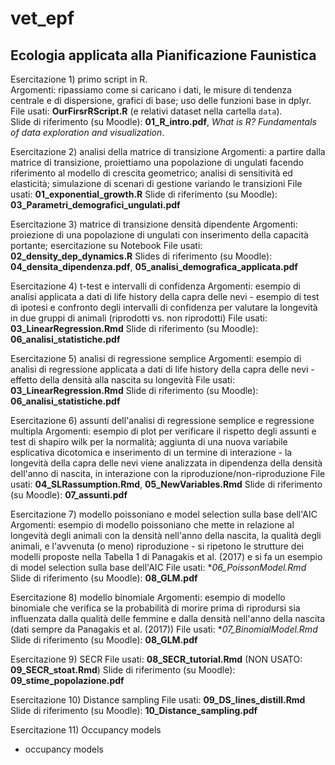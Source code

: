 # vet_epf
## Ecologia applicata alla Pianificazione Faunistica

Esercitazione 1) primo script in R.   
Argomenti: ripassiamo come si caricano i dati, le misure di tendenza centrale e di dispersione, grafici di base; uso delle funzioni base in dplyr.  
File usati: **OurFirsrRScript.R** (e relativi dataset nella cartella `data`).  
Slide di riferimento (su Moodle): **01_R_intro.pdf**, *What is R? Fundamentals of data exploration and visualization*.   

Esercitazione 2) analisi della matrice di transizione
Argomenti: a partire dalla matrice di transizione, proiettiamo una popolazione di ungulati facendo riferimento al modello di crescita geometrico; analisi di sensitività ed elasticità; simulazione di scenari di gestione variando le transizioni
File usati: **01_exponential_growth.R**
Slide di riferimento (su Moodle): **03_Parametri_demografici_ungulati.pdf**

Esercitazione 3) matrice di transizione densità dipendente
Argomenti: proiezione di una popolazione di ungulati con inserimento della capacità portante; esercitazione su Notebook
File usati: **02_density_dep_dynamics.R**
Slides di riferimento (su Moodle): **04_densita_dipendenza.pdf**, **05_analisi_demografica_applicata.pdf**

Esercitazione 4) t-test e intervalli di confidenza
Argomenti: esempio di analisi applicata a dati di life history della capra delle nevi - esempio di test di ipotesi e confronto degli intervalli di confidenza per valutare la longevità in due gruppi di animali (riprodotti vs. non riprodotti)
File usati: **03_LinearRegression.Rmd**
Slide di riferimento (su Moodle): **06_analisi_statistiche.pdf**

Esercitazione 5) analisi di regressione semplice
Argomenti: esempio di analisi di regressione applicata a dati di life history della capra delle nevi - effetto della densità alla nascita su longevità
File usati: **03_LinearRegression.Rmd**
Slide di riferimento (su Moodle): **06_analisi_statistiche.pdf**

Esercitazione 6) assunti dell'analisi di regressione semplice e regressione multipla
Argomenti: esempio di plot per verificare il rispetto degli assunti e test di shapiro wilk per la normalità; aggiunta di una nuova variabile esplicativa dicotomica e inserimento di un termine di interazione - la longevità della capra delle nevi viene analizzata in dipendenza della densità dell'anno di nascita, in interazione con la riproduzione/non-riproduzione
File usati: **04_SLRassumption.Rmd**, **05_NewVariables.Rmd**
Slide di riferimento (su Moodle): **07_assunti.pdf**

Esercitazione 7) modello poissoniano e model selection sulla base dell'AIC
Argomenti: esempio di modello poissoniano che mette in relazione al longevità degli animali con la densità nell'anno della nascita, la qualità degli animali, e l'avvenuta (o meno) riproduzione - si ripetono le strutture dei modelli proposte nella Tabella 1 di Panagakis et al. (2017) e si fa un esempio di model selection sulla base dell'AIC
File usati: **06_PoissonModel.Rmd*
Slide di riferimento (su Moodle): **08_GLM.pdf**

Esercitazione 8) modello binomiale
Argomenti: esempio di modello binomiale che verifica se la probabilità di morire prima di riprodursi sia influenzata dalla qualità delle femmine e dalla densità nell'anno della nascita (dati sempre da Panagakis et al. (2017))
File usati: **07_BinomialModel.Rmd*
Slide di riferimento (su Moodle): **08_GLM.pdf**

Esercitazione 9) SECR
File usati: **08_SECR_tutorial.Rmd** (NON USATO: **09_SECR_stoat.Rmd**)
Slide di riferimento (su Moodle): **09_stime_popolazione.pdf**

Esercitazione 10) Distance sampling
File usati: **09_DS_lines_distill.Rmd**
Slide di riferimento (su Moodle): **10_Distance_sampling.pdf**

Esercitazione 11) Occupancy models
- occupancy models


